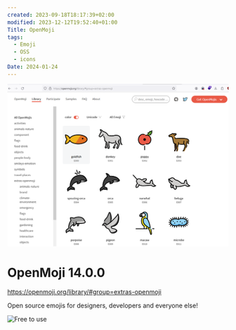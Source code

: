 ```yaml
---
created: 2023-09-18T18:17:39+02:00
modified: 2023-12-12T19:52:40+01:00
Title: OpenMoji
tags:
  - Emoji
  - OSS
  - icons
Date: 2024-01-24
---
```

![](_asset/2023-09-18_OpenMoji_image_1.png)

# OpenMoji 14.0.0

https://openmoji.org/library/#group=extras-openmoji

Open source emojis for designers, developers and everyone else!

![Free to use](https://openmoji.org/data/color/svg/1F64F.svg)
